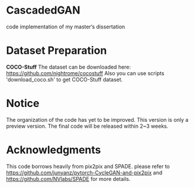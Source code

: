# CascadedGAN
code implementation of my master‘s dissertation
# Dataset Preparation

**COCO-Stuff** 
The dataset can be downloaded here: https://github.com/nightrome/cocostuff
Also you can use scripts 'download_coco.sh' to get COCO-Stuff dataset.


# Notice
The organization of the code has yet to be improved. This version is only a preview version. The final code will be released within 2~3 weeks.

# Acknowledgments
This code borrows heavily from pix2pix and SPADE. please refer to https://github.com/junyanz/pytorch-CycleGAN-and-pix2pix and https://github.com/NVlabs/SPADE for more details.

